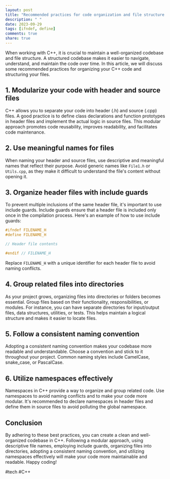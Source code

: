 ```yaml
---
layout: post
title: "Recommended practices for code organization and file structure in C++."
description: " "
date: 2023-09-29
tags: [ifndef, define]
comments: true
share: true
---
```


When working with C++, it is crucial to maintain a well-organized codebase and file structure. A structured codebase makes it easier to navigate, understand, and maintain the code over time. In this article, we will discuss some recommended practices for organizing your C++ code and structuring your files.

## 1. Modularize your code with header and source files

C++ allows you to separate your code into header (.h) and source (.cpp) files. A good practice is to define class declarations and function prototypes in header files and implement the actual logic in source files. This modular approach promotes code reusability, improves readability, and facilitates code maintenance.

## 2. Use meaningful names for files

When naming your header and source files, use descriptive and meaningful names that reflect their purpose. Avoid generic names like `File1.h` or `Utils.cpp`, as they make it difficult to understand the file's content without opening it.

## 3. Organize header files with include guards

To prevent multiple inclusions of the same header file, it's important to use include guards. Include guards ensure that a header file is included only once in the compilation process. Here's an example of how to use include guards:

```cpp
#ifndef FILENAME_H
#define FILENAME_H

// Header file contents

#endif // FILENAME_H
```

Replace `FILENAME_H` with a unique identifier for each header file to avoid naming conflicts.

## 4. Group related files into directories

As your project grows, organizing files into directories or folders becomes essential. Group files based on their functionality, responsibilities, or modules. For instance, you can have separate directories for input/output files, data structures, utilities, or tests. This helps maintain a logical structure and makes it easier to locate files.

## 5. Follow a consistent naming convention

Adopting a consistent naming convention makes your codebase more readable and understandable. Choose a convention and stick to it throughout your project. Common naming styles include CamelCase, snake_case, or PascalCase. 

## 6. Utilize namespaces effectively

Namespaces in C++ provide a way to organize and group related code. Use namespaces to avoid naming conflicts and to make your code more modular. It's recommended to declare namespaces in header files and define them in source files to avoid polluting the global namespace.

## Conclusion

By adhering to these best practices, you can create a clean and well-organized codebase in C++. Following a modular approach, using descriptive file names, employing include guards, organizing files into directories, adopting a consistent naming convention, and utilizing namespaces effectively will make your code more maintainable and readable. Happy coding!

#tech #C++